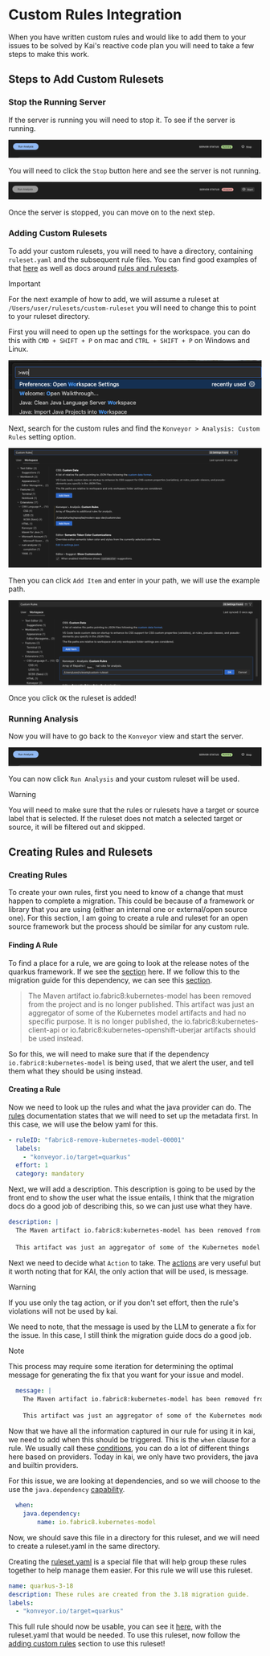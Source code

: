 # Custom Rules Integration

When you have written custom rules and would like to add them to your issues to be solved by Kai's reactive code plan you will need to take a few steps to make this work.

## Steps to Add Custom Rulesets

### Stop the Running Server

If the server is running you will need to stop it. To see if the server is running.

![image](images/custom_rules/running_server.png)

You will need to click the `Stop` button here and see the server is not running.

![image](images/custom_rules/stopped_server.png)

Once the server is stopped, you can move on to the next step.

### Adding Custom Rulesets

To add your custom rulesets, you will need to have a directory, containing `ruleset.yaml` and the subsequent rule files. You can find good examples of that [here](https://github.com/konveyor/rulesets/tree/main/default/generated) as well as docs around [rules and rulesets](https://github.com/konveyor/analyzer-lsp/blob/main/docs/rules.md).

> [!IMPORTANT]
> For the next example of how to add, we will assume a ruleset at `/Users/user/rulesets/custom-ruleset` you will need to change this to point to your ruleset directory.

First you will need to open up the settings for the workspace. you can do this with `CMD + SHIFT + P` on mac and `CTRL + SHIFT + P` on Windows and Linux.

![image](images/open_settings.png)

Next, search for the custom rules and find the `Konveyor > Analysis: Custom Rules` setting option.

![image](images/custom_rules/search_custom_rules.png)

Then you can click `Add Item` and enter in your path, we will use the example path.

![image](images/custom_rules/add_custom_ruleset.png)

Once you click `OK` the ruleset is added!

### Running Analysis

Now you will have to go back to the `Konveyor` view and start the server.

![image](images/custom_rules/running_server.png)

You can now click `Run Analysis` and your custom ruleset will be used.

> [!WARNING]
> You will need to make sure that the rules or rulesets have a target or source label that is selected. If the ruleset does not match a selected target or source, it will be filtered out and skipped.

## Creating Rules and Rulesets

### Creating Rules

To create your own rules, first you need to know of a change that must happen to complete a migration. This could be because of a framework or library that you are using (either an internal one or external/open source one). For this section, I am going to create a rule and ruleset for an open source framework but the process should be similar for any custom rule.

#### Finding A Rule

To find a place for a rule, we are going to look at the release notes of the quarkus framework. If we see the [section](https://github.com/quarkusio/quarkus/wiki/Migration-Guide-3.18#kubernetes-client-fabric8) here. If we follow this to the migration guide for this dependency, we can see this [section](https://github.com/fabric8io/kubernetes-client/blob/main/doc/MIGRATION-v7.md#kubernetes-model-artifact-removed-).

> The Maven artifact io.fabric8:kubernetes-model has been removed from the project and is no longer published.
> This artifact was just an aggregator of some of the Kubernetes model artifacts and had no specific purpose. It is no longer published, the io.fabric8:kubernetes-client-api or io.fabric8:kubernetes-openshift-uberjar artifacts should be used instead.

So for this, we will need to make sure that if the dependency `io.fabric8:kubernetes-model` is being used, that we alert the user, and tell them what they should be using instead.

#### Creating a Rule

Now we need to look up the rules and what the java provider can do. The [rules](https://github.com/konveyor/analyzer-lsp/blob/main/docs/rules.md#rule-metadata) documentation states that we will need to set up the metadata first. In this case, we will use the below yaml for this.

```yaml
- ruleID: "fabric8-remove-kubernetes-model-00001"
  labels:
    - "konveyor.io/target=quarkus"
  effort: 1
  category: mandatory
```

Next, we will add a description. This description is going to be used by the front end to show the user what the issue entails, I think that the migration docs do a good job of describing this, so we can just use what they have.

```yaml
description: |
  The Maven artifact io.fabric8:kubernetes-model has been removed from the project and is no longer published.

  This artifact was just an aggregator of some of the Kubernetes model artifacts and had no specific purpose. It is no longer published, the io.fabric8:kubernetes-client-api or io.fabric8:kubernetes-openshift-uberjar artifacts should be used instead."
```

Next we need to decide what `Action` to take. The [actions](https://github.com/konveyor/analyzer-lsp/blob/main/docs/rules.md#rule-actions) are very useful but it worth noting that for KAI, the only action that will be used, is message.

> [!WARNING]
> If you use only the tag action, or if you don't set effort, then the rule's violations will not be used by kai.

We need to note, that the message is used by the LLM to generate a fix for the issue. In this case, I still think the migration guide docs do a good job.

> [!NOTE]
> This process may require some iteration for determining the optimal message for generating the fix that you want for your issue and model.

```yaml
  message: |
  	The Maven artifact io.fabric8:kubernetes-model has been removed from the project and is no longer published.

  	This artifact was just an aggregator of some of the Kubernetes model artifacts and had no specific purpose. It is no longer published, the io.fabric8:kubernetes-client-api or io.fabric8:kubernetes-openshift-uberjar artifacts should be used instead."
```

Now that we have all the information captured in our rule for using it in kai, we need to add when this should be triggered. This is the `when` clause for a rule. We usually call these [conditions](https://github.com/konveyor/analyzer-lsp/blob/main/docs/rules.md#rule-conditions), you can do a lot of different things here based on providers. Today in kai, we only have two providers, the java and builtin providers.

For this issue, we are looking at dependencies, and so we will choose to the use the `java.dependency` [capability](https://github.com/konveyor/analyzer-lsp/blob/main/docs/rules.md#provider-condition).

```yaml
  when:
  	java.dependency:
  		name: io.fabric8.kubernetes-model
```

Now, we should save this file in a directory for this ruleset, and we will need to create a ruleset.yaml in the same directory.

Creating the [ruleset.yaml](https://github.com/konveyor/analyzer-lsp/blob/main/docs/rules.md#ruleset) is a special file that will help group these rules together to help manage them easier. For this rule we will use this ruleset.

```yaml
name: quarkus-3-18
description: These rules are created from the 3.18 migration guide.
labels:
  - "konveyor.io/target=quarkus"
```

This full rule should now be usable, you can see it [here](./custom-ruleset-example), with the ruleset.yaml that would be needed. To use this ruleset, now follow the [adding custom rules](#steps-to-add-custom-rulesets) section to use this ruleset!
